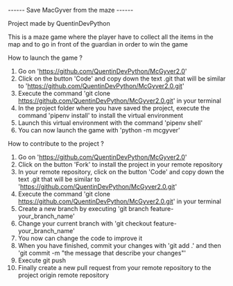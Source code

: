 ------ Save MacGyver from the maze ------

Project made by QuentinDevPython

This is a maze game where the player have to collect all the items in the map 
and to go in front of the guardian in order to win the game

How to launch the game ?

1. Go on 'https://github.com/QuentinDevPython/McGyver2.0'
2. Click on the button 'Code' and copy down the text .git that will be similar to 'https://github.com/QuentinDevPython/McGyver2.0.git'
3. Execute the command 'git clone https://github.com/QuentinDevPython/McGyver2.0.git' in your terminal
4. In the project folder where you have saved the project, execute the command 'pipenv install' to install the virtual environment
5. Launch this virtual environment with the command 'pipenv shell'
6. You can now launch the game with 'python -m mcgyver' 

How to contribute to the project ?

1. Go on 'https://github.com/QuentinDevPython/McGyver2.0'
2. Click on the button 'Fork' to install the project in your remote repository
3. In your remote repository, click on the button 'Code' and copy down the text .git that will be similar to 'https://github.com/QuentinDevPython/McGyver2.0.git'
4. Execute the command 'git clone https://github.com/QuentinDevPython/McGyver2.0.git' in your terminal
5. Create a new branch by executing 'git branch feature-your_branch_name'
6. Change your current branch with 'git checkout feature-your_branch_name'
7. You now can change the code to improve it
8. When you have finished, commit your changes with 'git add .' and then 'git commit -m "the message that describe your changes"'
9. Execute git push 
10. Finally create a new pull request from your remote repository to the project origin remote repository
